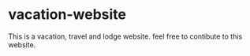 # vacation-website

This is a vacation, travel and lodge website.
feel free to contibute to this website.
